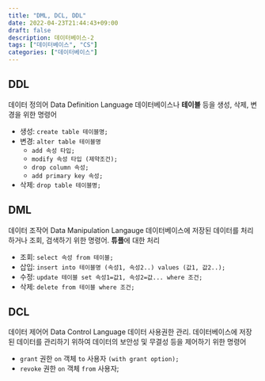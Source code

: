 ```yaml
---
title: "DML, DCL, DDL"
date: 2022-04-23T21:44:43+09:00
draft: false
description: 데이터베이스-2
tags: ["데이터베이스", "CS"]
categories: ["데이터베이스"]
---
```

## DDL
데이터 정의어 Data Definition Language
데이터베이스나 **테이블** 등을 생성, 삭제, 변경을 위한 명령어

- 생성: `create table 테이블명;`
- 변경: `alter table 테이블명`
    - `add 속성 타입;`
    - `modify 속성 타입 (제약조건);`
    - `drop column 속성;`
    - `add primary key 속성;`
- 삭제: `drop table 테이블명;`

## DML 
데이터 조작어 Data Manipulation Langauge
데이터베이스에 저장된 데이터를 처리하거나 조회, 검색하기 위한 명령어. **튜플**에 대한 처리

- 조회: `select 속성 from 테이블;`
- 삽입: `insert into 테이블명 (속성1, 속성2..) values (값1, 값2..);`
- 수정: `update 테이블 set 속성1=값1, 속성2=값... where 조건;`
- 삭제: `delete from 테이블 where 조건;`

## DCL
데이터 제어어 Data Control Language
데이터 사용권한 관리. 데이터베이스에 저장된 데이터를 관리하기 위하여 데이터의 보안성 및 무결성 등을 제어하기 위한 명령어

- `grant` 권한 `on` 객체 `to` 사용자 `(with grant option);`
- `revoke` 권한 `on` 객체 `from` 사용자;